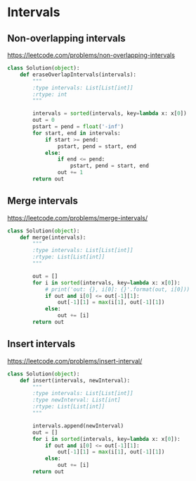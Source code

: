 # Intervals

## Non-overlapping intervals

https://leetcode.com/problems/non-overlapping-intervals

```python
class Solution(object):
    def eraseOverlapIntervals(intervals):
        """
        :type intervals: List[List[int]]
        :rtype: int
        """

        intervals = sorted(intervals, key=lambda x: x[0])
        out = 0
        pstart = pend = float('-inf')
        for start, end in intervals:
            if start >= pend:
                pstart, pend = start, end
            else:
                if end <= pend:
                    pstart, pend = start, end
                out += 1
        return out

```

## Merge intervals

https://leetcode.com/problems/merge-intervals/

```python
class Solution(object):
    def merge(intervals):
        """
        :type intervals: List[List[int]]
        :rtype: List[List[int]]
        """

        out = []
        for i in sorted(intervals, key=lambda x: x[0]):
            # print('out: {}, i[0]: {}'.format(out, i[0]))
            if out and i[0] <= out[-1][1]:
                out[-1][1] = max(i[1], out[-1][1])
            else:
                out += [i]
        return out

```

## Insert intervals

https://leetcode.com/problems/insert-interval/

```python
class Solution(object):
    def insert(intervals, newInterval):
        """
        :type intervals: List[List[int]]
        :type newInterval: List[int]
        :rtype: List[List[int]]
        """

        intervals.append(newInterval)
        out = []
        for i in sorted(intervals, key=lambda x: x[0]):
            if out and i[0] <= out[-1][1]:
                out[-1][1] = max(i[1], out[-1][1])
            else:
                out += [i]
        return out

```
